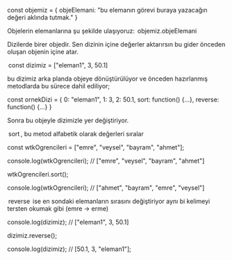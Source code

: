
const objemiz = {
    objeElemani: "bu elemanın görevi buraya yazacağın değeri aklında tutmak."
}


Objelerin elemanlarına şu şekilde ulaşıyoruz: ⁠ objemiz.objeElemani ⁠

Dizilerde birer objedir. Sen dizinin içine değerler aktarırsın bu gider önceden oluşan objenin içine atar.

⁠ const dizimiz = ["eleman1", 3, 50.1] ⁠

bu dizimiz arka planda objeye dönüştürülüyor ve önceden hazırlanmış metodlarda bu sürece dahil ediliyor;


const ornekDizi = {
    0: "eleman1",
    1: 3,
    2: 50.1,
    sort: function() {...},
    reverse: function() {...}
}


Sonra bu objeyle dizimizle yer değiştiriyor.

⁠ sort ⁠, bu metod alfabetik olarak değerleri sıralar


const wtkOgrencileri = ["emre", "veysel", "bayram", "ahmet"];

console.log(wtkOgrencileri); // ["emre", "veysel", "bayram", "ahmet"]

wtkOgrencileri.sort();

console.log(wtkOgrencileri); // ["ahmet", "bayram", "emre", "veysel"] 


⁠ reverse ⁠ ise en sondaki elemanların sırasını değiştiriyor aynı bi kelimeyi tersten okumak gibi (emre -> erme)


console.log(dizimiz); // ["eleman1", 3, 50.1]

dizimiz.reverse();

console.log(dizimiz); // [50.1, 3, "eleman1"];
